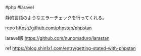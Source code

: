 #php #laravel 

静的言語のようなエラーチェックを行ってくれる。

repo
https://github.com/phpstan/phpstan

laravel版
https://github.com/nunomaduro/larastan

ref
https://blog.shin1x1.com/entry/getting-stated-with-phpstan